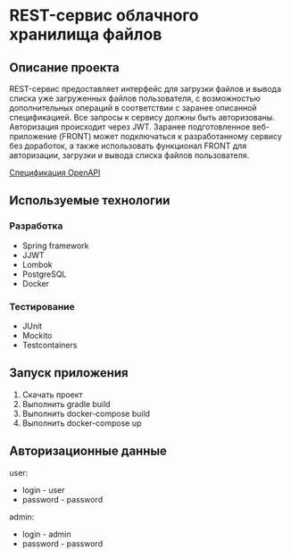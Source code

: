 # REST-сервис облачного хранилища файлов

## Описание проекта
REST-сервис предоставляет интерфейс для загрузки файлов и вывода списка уже загруженных файлов пользователя, с возможностью дополнительных операций в соответствии с заранее описанной спецификацией. Все запросы к сервису должны быть авторизованы. Авторизация происходит через JWT. Заранее подготовленное веб-приложение (FRONT) может подключаться к разработанному сервису без доработок, а также использовать функционал FRONT для авторизации, загрузки и вывода списка файлов пользователя.

[Спецификация OpenAPI](CloudServiceSpecification.yaml)

## Используемые технологии
### Разработка
- Spring framework
- JJWT
- Lombok
- PostgreSQL
- Docker
### Тестирование
- JUnit 
- Mockito
- Testcontainers

## Запуск приложения
1. Скачать проект
2. Выполнить gradle build
3. Выполнить docker-compose build
4. Выполнить docker-compose up

## Авторизационные данные
user:
- login - user
- password - password

admin:
- login - admin
- password - password



 
